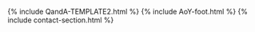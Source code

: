 {% include QandA-TEMPLATE2.html %} 
{% include AoY-foot.html %} 
{% include contact-section.html %}

<script src="https://cdnjs.cloudflare.com/ajax/libs/jquery/3.4.1/jquery.min.js"></script> <script src="https://kit.fontawesome.com/4c38acae5e.js" crossorigin="anonymous"></script> <script type="text/javascript" src="../script/victorScripts/QandAscripts.js"></script> <script type="text/javascript" src="../script/victorScripts/recentposts.js"></script>